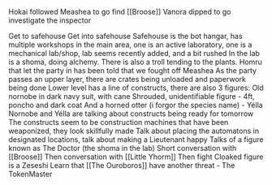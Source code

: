 Hokai followed Meashea to go find [[Broose]]
Vanora dipped to go investigate the inspector

Get to safehouse
Get into safehouse
Safehouse is the bot hangar, has multiple workshops in the main area, one is an active laboratory, one is a mechanical lab/shop, lab seems recently added, and a bit rushed
In the lab is a shoma, doing alchemy. There is also a troll tending to the plants.
Homru that let the party in has been told that we fought off Meashea
As the party passes an upper layer, there are crates being unloaded and paperwork being done
Lower level has a line of constructs, there are also 3 figures:
Old nornobe in dark navy suit, with cane
Shrouded, unidentifiable figure - 4ft, poncho and dark coat
And a horned otter (i forgor the species name) - Yélla
Nornobe and Yélla are talking about constructs being ready for tomorrow
The constructs seem to be construction machines that have been weaponized, they look skillfully made 
Talk about placing the automatons in designated locations, talk about making a Lieutenant happy
Talks of a figure known as The Doctor (the shoma in the lab)
Short conversation with [[Broose]]
Then conversation with [[Little Yhorm]]
Then fight
Cloaked figure is a Zeseshi
Learn that [[The Ouroboros]] have another threat - The TokenMaster